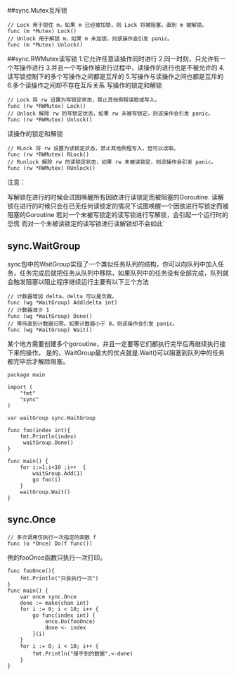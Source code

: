 ##sync.Mutex互斥锁
```
// Lock 用于锁住 m，如果 m 已经被加锁，则 Lock 将被阻塞，直到 m 被解锁。
func (m *Mutex) Lock()
// Unlock 用于解锁 m，如果 m 未加锁，则该操作会引发 panic。
func (m *Mutex) Unlock()
```
##sync.RWMutex读写锁 
1.它允许任意读操作同时进行
2.同一时刻，只允许有一个写操作进行
3.并且一个写操作被进行过程中，读操作的进行也是不被允许的
4.读写锁控制下的多个写操作之间都是互斥的
5.写操作与读操作之间也都是互斥的
6.多个读操作之间却不存在互斥关系
写操作的锁定和解锁
```
// Lock 将 rw 设置为写锁定状态，禁止其他例程读取或写入。
func (rw *RWMutex) Lock()
// Unlock 解除 rw 的写锁定状态，如果 rw 未被写锁定，则该操作会引发 panic。
func (rw *RWMutex) Unlock()
```
读操作的锁定和解锁
```
// RLock 将 rw 设置为读锁定状态，禁止其他例程写入，但可以读取。
func (rw *RWMutex) RLock()
// Runlock 解除 rw 的读锁定状态，如果 rw 未被读锁定，则该操作会引发 panic。
func (rw *RWMutex) RUnlock()
```

注意：

写解锁在进行的时候会试图唤醒所有因欲进行读锁定而被阻塞的Goroutine.
读解锁在进行的时候只会在已无任何读锁定的情况下试图唤醒一个因欲进行写锁定而被阻塞的Goroutine
若对一个未被写锁定的读写锁进行写解锁，会引起一个运行时的恐慌
而对一个未被读锁定的读写锁进行读解锁却不会如此`
## sync.WaitGroup
sync包中的WaitGroup实现了一个类似任务队列的结构，你可以向队列中加入任务，任务完成后就把任务从队列中移除，如果队列中的任务没有全部完成，队列就会触发阻塞以阻止程序继续运行主要有以下三个方法
```
// 计数器增加 delta，delta 可以是负数。
func (wg *WaitGroup) Add(delta int)
// 计数器减少 1
func (wg *WaitGroup) Done()
// 等待直到计数器归零。如果计数器小于 0，则该操作会引发 panic。
func (wg *WaitGroup) Wait()
```
某个地方需要创建多个goroutine，并且一定要等它们都执行完毕后再继续执行接下来的操作。
是的，WaitGroup最大的优点就是.Wait()可以阻塞到队列中的任务都完毕后才解除阻塞。
```
package main

import (
	"fmt"
	"sync"
)

var waitGroup sync.WaitGroup

func foo(index int){
	fmt.Println(index)
	 waitGroup.Done()
}

func main() {
	for i:=1;i<10 ;i++  {
		waitGroup.Add(1)
		go foo(i)
	}
    waitGroup.Wait()
}
```
## sync.Once
```
// 多次调用仅执行一次指定的函数 f
func (o *Once) Do(f func())
```
例的fooOnce函数只执行一次打印。
```
func fooOnce(){
	fmt.Println("只会执行一次")
}
func main() {
	var once sync.Once
	done := make(chan int)
	for i := 0; i < 10; i++ {
		go func(index int) {
            once.Do(fooOnce)
			done <- index
		}(i)
	}
	for i := 0; i < 10; i++ {
		fmt.Println("接手到的数据",<-done)
	}
}
```
